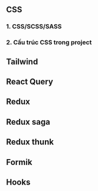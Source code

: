 ## CSS
### 1. CSS/SCSS/SASS
### 2. Cấu trúc CSS trong project

## Tailwind

## React Query

## Redux

## Redux saga

## Redux thunk

## Formik

## Hooks
